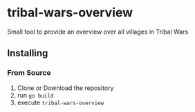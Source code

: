 # tribal-wars-overview
Small tool to provide an overview over all villages in Tribal Wars

## Installing
### From Source
1. Clone or Download the repository
2. run `go build`
3. execute `tribal-wars-overview`
